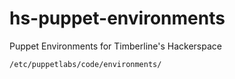 # hs-puppet-environments
Puppet Environments for Timberline's Hackerspace

`/etc/puppetlabs/code/environments/`
